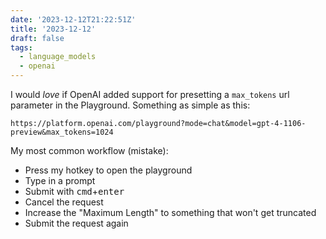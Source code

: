 ```yaml
---
date: '2023-12-12T21:22:51Z'
title: '2023-12-12'
draft: false
tags:
  - language_models
  - openai
---
```


I would _love_ if OpenAI added support for presetting a `max_tokens` url parameter in the Playground.
Something as simple as this:

```text
https://platform.openai.com/playground?mode=chat&model=gpt-4-1106-preview&max_tokens=1024
```

My most common workflow (mistake):

- Press my hotkey to open the playground
- Type in a prompt
- Submit with <kbd>cmd</kbd>+<kbd>enter</kbd>
- Cancel the request
- Increase the "Maximum Length" to something that won't get truncated
- Submit the request again
